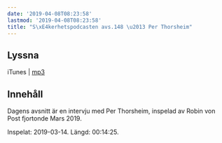 ```yaml
---
date: '2019-04-08T08:23:58'
lastmod: '2019-04-08T08:23:58'
title: "S\xE4kerhetspodcasten avs.148 \u2013 Per Thorsheim"
---
```

## Lyssna

iTunes \| [mp3](http://traffic.libsyn.com/sakerhetspodcasten/2019-03-14_Per_Thorsheim.mp3)

## Innehåll

Dagens avsnitt är en intervju med Per Thorsheim, inspelad av Robin von Post fjortonde Mars 2019.

Inspelat: 2019-03-14. Längd: 00:14:25.

